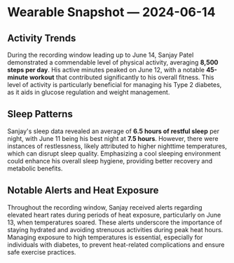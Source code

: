 # Wearable Snapshot — 2024-06-14

## Activity Trends
During the recording window leading up to June 14, Sanjay Patel demonstrated a commendable level of physical activity, averaging **8,500 steps per day**. His active minutes peaked on June 12, with a notable **45-minute workout** that contributed significantly to his overall fitness. This level of activity is particularly beneficial for managing his Type 2 diabetes, as it aids in glucose regulation and weight management.

## Sleep Patterns
Sanjay's sleep data revealed an average of **6.5 hours of restful sleep** per night, with June 11 being his best night at **7.5 hours**. However, there were instances of restlessness, likely attributed to higher nighttime temperatures, which can disrupt sleep quality. Emphasizing a cool sleeping environment could enhance his overall sleep hygiene, providing better recovery and metabolic benefits.

## Notable Alerts and Heat Exposure
Throughout the recording window, Sanjay received alerts regarding elevated heart rates during periods of heat exposure, particularly on June 13, when temperatures soared. These alerts underscore the importance of staying hydrated and avoiding strenuous activities during peak heat hours. Managing exposure to high temperatures is essential, especially for individuals with diabetes, to prevent heat-related complications and ensure safe exercise practices.
